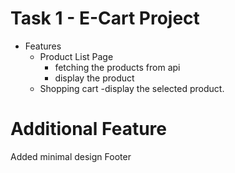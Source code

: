 # Task 1 - E-Cart Project

- Features
  - Product List Page
    - fetching the products from api
    - display the product
  - Shopping cart
    -display the selected product.

# Additional Feature

Added minimal design Footer
